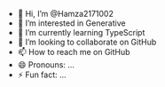- 👋 Hi, I’m @Hamza2171002
- 👀 I’m interested in Generative 
- 🌱 I’m currently learning TypeScript 
- 💞️ I’m looking to collaborate on GitHub 
- 📫 How to reach me on GitHub 
- 😄 Pronouns: ...
- ⚡ Fun fact: ...

<!---
Hamza2171002/Hamza2171002 is a ✨ special ✨ repository because its `README.md` (this file) appears on your GitHub profile.
You can click the Preview link to take a look at your changes.
--->

